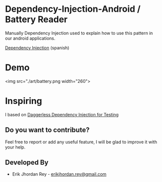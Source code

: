 # Dependency-Injection-Android / Battery Reader

Manually Dependency Injection used to explain how to use this pattern in our android applications.

[Dependency Injection](https://erikjhordan-rey.github.io/blog/2016/04/25/ANDROID-dependency-injection.html) (spanish)

# Demo

<img src="./art/battery.png width="260">

# Inspiring

I based on [Daggerless Dependency Injection for Testing](https://github.com/chiuki/daggerless-di-testing/tree/master)

Do you want to contribute?
--------------------------

Feel free to report or add any useful feature, I will be glad to improve it with your help.

Developed By
------------

* Erik Jhordan Rey  - <erikjhordan.rey@gmail.com>

